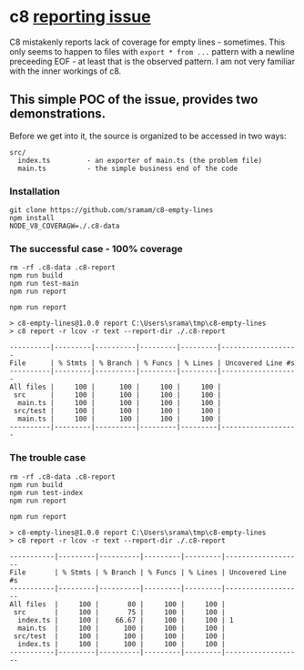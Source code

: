 # c8 [reporting issue](https://github.com/bcoe/c8/issues/253)

C8 mistakenly reports lack of coverage for empty lines - sometimes.
This only seems to happen to files with `export * from ...` pattern
with a newline preceeding EOF - at least that is the observed pattern.
I am not very familiar with the inner workings of c8. 


## This simple POC of the issue, provides two demonstrations.
Before we get into it, the source is organized to be accessed in two ways:
```
src/
  index.ts         - an exporter of main.ts (the problem file)
  main.ts          - the simple business end of the code
```

### Installation

```
git clone https://github.com/sramam/c8-empty-lines
npm install
NODE_V8_COVERAGW=./.c8-data

```

### The successful case - 100% coverage

```
rm -rf .c8-data .c8-report
npm run build
npm run test-main
npm run report
```

```
npm run report     

> c8-empty-lines@1.0.0 report C:\Users\srama\tmp\c8-empty-lines
> c8 report -r lcov -r text --report-dir ./.c8-report

----------|---------|----------|---------|---------|-------------------
File      | % Stmts | % Branch | % Funcs | % Lines | Uncovered Line #s
----------|---------|----------|---------|---------|-------------------
All files |     100 |      100 |     100 |     100 |
 src      |     100 |      100 |     100 |     100 |
  main.ts |     100 |      100 |     100 |     100 |
 src/test |     100 |      100 |     100 |     100 |
  main.ts |     100 |      100 |     100 |     100 |
----------|---------|----------|---------|---------|-------------------

```

### The trouble case

```
rm -rf .c8-data .c8-report
npm run build
npm run test-index
npm run report
```

```
npm run report

> c8-empty-lines@1.0.0 report C:\Users\srama\tmp\c8-empty-lines
> c8 report -r lcov -r text --report-dir ./.c8-report

-----------|---------|----------|---------|---------|-------------------
File       | % Stmts | % Branch | % Funcs | % Lines | Uncovered Line #s
-----------|---------|----------|---------|---------|-------------------
All files  |     100 |       80 |     100 |     100 |
 src       |     100 |       75 |     100 |     100 |
  index.ts |     100 |    66.67 |     100 |     100 | 1
  main.ts  |     100 |      100 |     100 |     100 |
 src/test  |     100 |      100 |     100 |     100 |
  index.ts |     100 |      100 |     100 |     100 |
-----------|---------|----------|---------|---------|-------------------
```




